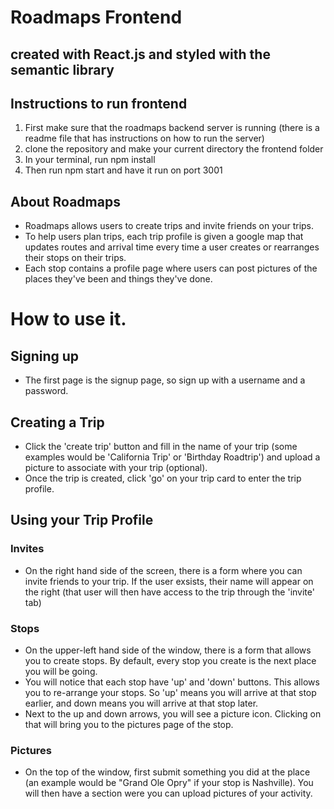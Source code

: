 # Roadmaps Frontend

## created with React.js and styled with the semantic library

## Instructions to run frontend

1. First make sure that the roadmaps backend server is running (there is a readme file that has instructions on how to run the server)
2. clone the repository and make your current directory the frontend folder
3. In your terminal, run npm install
4. Then run npm start and have it run on port 3001

## About Roadmaps

* Roadmaps allows users to create trips and invite friends on your trips.
* To help users plan trips, each trip profile is given a google map that updates routes and arrival time every time a user creates or rearranges their stops on their trips.
* Each stop contains a profile page where users can post pictures of the places they've been and things they've done.

# How to use it.

## Signing up
* The first page is the signup page, so sign up with a username and a password.

## Creating a Trip
* Click the 'create trip' button and fill in the name of your trip (some examples would be 'California Trip' or 'Birthday Roadtrip') and upload a picture to associate with your trip (optional).
* Once the trip is created, click 'go' on your trip card to enter the trip profile.

## Using your Trip Profile

### Invites
* On the right hand side of the screen, there is a form where you can invite friends to your trip. If the user exsists, their name will appear on the right (that user will then have access to the trip through the 'invite' tab)

### Stops
* On the upper-left hand side of the window, there is a form that allows you to create stops. By default, every stop you create is the next place you will be going.
* You will notice that each stop have 'up' and 'down' buttons. This allows you to re-arrange your stops. So 'up' means you will arrive at that stop earlier, and down means you will arrive at that stop later.
* Next to the up and down arrows, you will see a picture icon. Clicking on that will bring you to the pictures page of the stop.

### Pictures
* On the top of the window, first submit something you did at the place (an example would be "Grand Ole Opry" if your stop is Nashville). You will then have a section were you can upload pictures of your activity.


